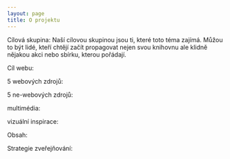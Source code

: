 ```yaml
---
layout: page
title: O projektu
---
```


Cílová skupina:  Naší cílovou skupinou jsou ti, které toto téma zajímá. Můžou to být lidé, kteří chtějí začít propagovat nejen svou knihovnu ale klidně nějakou akci nebo sbírku, kterou pořádají. 

Cíl webu: 

5 webových zdrojů:

5 ne-webových zdrojů:

multimédia:

vizuální inspirace:

Obsah: 

Strategie zveřejňování: 
